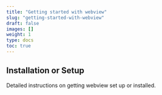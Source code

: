 ```yaml
---
title: "Getting started with webview"
slug: "getting-started-with-webview"
draft: false
images: []
weight: 1
type: docs
toc: true
---
```


## Installation or Setup
Detailed instructions on getting webview set up or installed.

